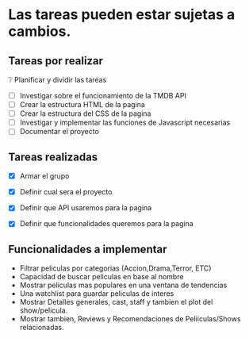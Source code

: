# Las tareas pueden estar sujetas a cambios.

## Tareas por realizar
❔ Planificar y dividir las tareas 
- [ ] Investigar sobre el funcionamiento de la TMDB API
- [ ] Crear la estructura HTML de la pagina
- [ ] Crear la estructura del CSS de la pagina
- [ ] Investigar y implementar las funciones de Javascript necesarias 
- [ ] Documentar el proyecto

## Tareas realizadas
- [x] Armar el grupo
- [x] Definir cual sera el proyecto 
- [x] Definir que API usaremos para la pagina 
- [x] Definir que funcionalidades queremos para la pagina 



## Funcionalidades a implementar 

- Filtrar peliculas por categorias (Accion,Drama,Terror, ETC)
- Capacidad de buscar peliculas en base al nombre
- Mostrar peliculas mas populares en una ventana de tendencias
- Una watchlist para guardar peliculas de interes 
- Mostrar Detalles generales, cast, staff y tambien el plot del show/pelicula.
- Mostrar tambien, Reviews y Recomendaciones de Peliiculas/Shows relacionadas.